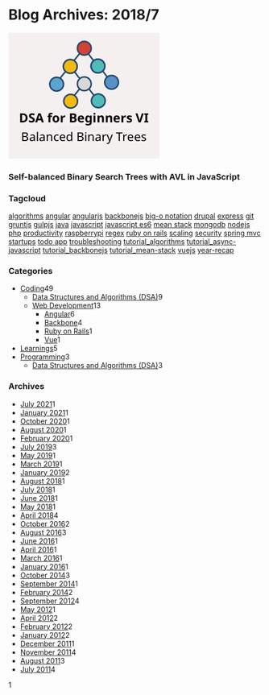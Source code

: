 



Blog Archives: 2018/7
=====================

[<img src="/images/data-structures-algorithms-avl-binary-search-trees-small.jpg" width="300" height="250" />](/Self-balanced-Binary-Search-Trees-with-AVL-tree-Data-Structure-for-beginners/)

### Self-balanced Binary Search Trees with AVL in JavaScript

### Tagcloud

[algorithms](/tags/algorithms/) [angular](/tags/angular/) [angularjs](/tags/angularjs/) [backbonejs](/tags/backbonejs/) [big-o notation](/tags/big-o-notation/) [drupal](/tags/drupal/) [express](/tags/express/) [git](/tags/git/) [gruntjs](/tags/gruntjs/) [gulpjs](/tags/gulpjs/) [java](/tags/java/) [javascript](/tags/javascript/) [javascript es6](/tags/javascript-es6/) [mean stack](/tags/mean-stack/) [mongodb](/tags/mongodb/) [nodejs](/tags/nodejs/) [php](/tags/php/) [productivity](/tags/productivity/) [raspberrypi](/tags/raspberrypi/) [regex](/tags/regex/) [ruby on rails](/tags/ruby-on-rails/) [scaling](/tags/scaling/) [security](/tags/security/) [spring mvc](/tags/spring-mvc/) [startups](/tags/startups/) [todo app](/tags/todo-app/) [troubleshooting](/tags/troubleshooting/) [tutorial\_algorithms](/tags/tutorial-algorithms/) [tutorial\_async-javascript](/tags/tutorial-async-javascript/) [tutorial\_backbonejs](/tags/tutorial-backbonejs/) [tutorial\_mean-stack](/tags/tutorial-mean-stack/) [vuejs](/tags/vuejs/) [year-recap](/tags/year-recap/)

### Categories

-   <a href="/categories/coding/" class="category-list-link">Coding</a><span class="category-list-count">49</span>
    -   <a href="/categories/coding/data-structures-and-algorithms-dsa/" class="category-list-link">Data Structures and Algorithms (DSA)</a><span class="category-list-count">9</span>
    -   <a href="/categories/coding/web-development/" class="category-list-link">Web Development</a><span class="category-list-count">13</span>
        -   <a href="/categories/coding/web-development/angular/" class="category-list-link">Angular</a><span class="category-list-count">6</span>
        -   <a href="/categories/coding/web-development/backbone/" class="category-list-link">Backbone</a><span class="category-list-count">4</span>
        -   <a href="/categories/coding/web-development/ruby-on-rails/" class="category-list-link">Ruby on Rails</a><span class="category-list-count">1</span>
        -   <a href="/categories/coding/web-development/vue/" class="category-list-link">Vue</a><span class="category-list-count">1</span>
-   <a href="/categories/learnings/" class="category-list-link">Learnings</a><span class="category-list-count">5</span>
-   <a href="/categories/programming/" class="category-list-link">Programming</a><span class="category-list-count">3</span>
    -   <a href="/categories/programming/data-structures-and-algorithms-dsa/" class="category-list-link">Data Structures and Algorithms (DSA)</a><span class="category-list-count">3</span>

### Archives

-   <a href="/blog/2021/07/" class="archive-list-link">July 2021</a><span class="archive-list-count">1</span>
-   <a href="/blog/2021/01/" class="archive-list-link">January 2021</a><span class="archive-list-count">1</span>
-   <a href="/blog/2020/10/" class="archive-list-link">October 2020</a><span class="archive-list-count">1</span>
-   <a href="/blog/2020/08/" class="archive-list-link">August 2020</a><span class="archive-list-count">1</span>
-   <a href="/blog/2020/02/" class="archive-list-link">February 2020</a><span class="archive-list-count">1</span>
-   <a href="/blog/2019/07/" class="archive-list-link">July 2019</a><span class="archive-list-count">3</span>
-   <a href="/blog/2019/05/" class="archive-list-link">May 2019</a><span class="archive-list-count">1</span>
-   <a href="/blog/2019/03/" class="archive-list-link">March 2019</a><span class="archive-list-count">1</span>
-   <a href="/blog/2019/01/" class="archive-list-link">January 2019</a><span class="archive-list-count">2</span>
-   <a href="/blog/2018/08/" class="archive-list-link">August 2018</a><span class="archive-list-count">1</span>
-   <a href="/blog/2018/07/" class="archive-list-link">July 2018</a><span class="archive-list-count">1</span>
-   <a href="/blog/2018/06/" class="archive-list-link">June 2018</a><span class="archive-list-count">1</span>
-   <a href="/blog/2018/05/" class="archive-list-link">May 2018</a><span class="archive-list-count">1</span>
-   <a href="/blog/2018/04/" class="archive-list-link">April 2018</a><span class="archive-list-count">4</span>
-   <a href="/blog/2016/10/" class="archive-list-link">October 2016</a><span class="archive-list-count">2</span>
-   <a href="/blog/2016/08/" class="archive-list-link">August 2016</a><span class="archive-list-count">3</span>
-   <a href="/blog/2016/06/" class="archive-list-link">June 2016</a><span class="archive-list-count">1</span>
-   <a href="/blog/2016/04/" class="archive-list-link">April 2016</a><span class="archive-list-count">1</span>
-   <a href="/blog/2016/03/" class="archive-list-link">March 2016</a><span class="archive-list-count">1</span>
-   <a href="/blog/2016/01/" class="archive-list-link">January 2016</a><span class="archive-list-count">1</span>
-   <a href="/blog/2014/10/" class="archive-list-link">October 2014</a><span class="archive-list-count">3</span>
-   <a href="/blog/2014/09/" class="archive-list-link">September 2014</a><span class="archive-list-count">1</span>
-   <a href="/blog/2014/02/" class="archive-list-link">February 2014</a><span class="archive-list-count">2</span>
-   <a href="/blog/2012/09/" class="archive-list-link">September 2012</a><span class="archive-list-count">4</span>
-   <a href="/blog/2012/05/" class="archive-list-link">May 2012</a><span class="archive-list-count">1</span>
-   <a href="/blog/2012/04/" class="archive-list-link">April 2012</a><span class="archive-list-count">2</span>
-   <a href="/blog/2012/02/" class="archive-list-link">February 2012</a><span class="archive-list-count">2</span>
-   <a href="/blog/2012/01/" class="archive-list-link">January 2012</a><span class="archive-list-count">2</span>
-   <a href="/blog/2011/12/" class="archive-list-link">December 2011</a><span class="archive-list-count">1</span>
-   <a href="/blog/2011/11/" class="archive-list-link">November 2011</a><span class="archive-list-count">4</span>
-   <a href="/blog/2011/08/" class="archive-list-link">August 2011</a><span class="archive-list-count">3</span>
-   <a href="/blog/2011/07/" class="archive-list-link">July 2011</a><span class="archive-list-count">4</span>

<span class="page-number current">1</span>

